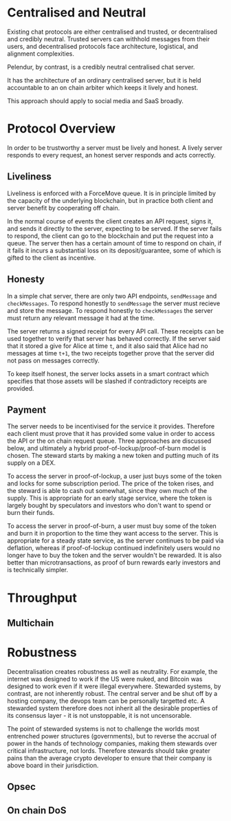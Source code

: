 # Centralised and Neutral

<!-- TODO: rewrite intro to introduce stewarded systems in general, and Pelendur as an example -->

Existing chat protocols are either centralised and trusted, or  decentralised and credibly neutral. Trusted servers can withhold messages from their users, and decentralised protocols face architecture, logistical, and alignment complexities.

Pelendur, by contrast, is a credibly neutral centralised chat server.

It has the architecture of an ordinary centralised server, but it is held accountable to an on chain arbiter which keeps it lively and honest.

This approach should apply to social media and SaaS broadly.

# Protocol Overview

In order to be trustworthy a server must be lively and honest. A lively server responds to every request, an honest server responds and acts correctly.

## Liveliness

Liveliness is enforced with a ForceMove queue. It is in principle limited by the capacity of the underlying blockchain, but in practice both client and server benefit by cooperating off chain.

In the normal course of events the client creates an API request, signs it, and sends it directly to the server, expecting to be served. If the server fails to respond, the client can go to the blockchain and put the request into a queue. The server then has a certain amount of time to respond on chain, if it fails it incurs a substantial loss on its deposit/guarantee, some of which is gifted to the client as incentive.

## Honesty

In a simple chat server, there are only two API endpoints, `sendMessage` and `checkMessages`. To respond honestly to `sendMessage` the server must recieve and store the message. To respond honestly to `checkMessages` the server must return any relevant message it had at the time.

The server returns a signed receipt for every API call. These receipts can be used together to verify that server has behaved correctly. If the server said that it stored a give for Alice at time `t`, and it also said that Alice had no messages at time `t+1`, the two receipts together prove that the server did not pass on messages correctly.

To keep itself honest, the server locks assets in a smart contract which specifies that those assets will be slashed if contradictory receipts are provided.

## Payment

The server needs to be incentivised for the service it provides. Therefore each client must prove that it has provided some value in order to access the API or the on chain request queue. Three approaches are discussed below, and ultimately a hybrid proof-of-lockup/proof-of-burn model is chosen. The steward starts by making a new token and putting much of its supply on a DEX. 

To access the server in proof-of-lockup, a user just buys some of the token and locks for some subscription period. The price of the token rises, and the steward is able to cash out somewhat, since they own much of the supply. This is appropriate for an early stage service, where the token is largely bought by speculators and investors who don't want to spend or burn their funds.

To access the server in proof-of-burn, a user must buy some of the token and burn it in proportion to the time they want access to the server. This is appropriate for a steady state service, as the server continues to be paid via deflation, whereas if proof-of-lockup continued indefinitely users would no longer have to buy the token and the server wouldn't be rewarded. It is also better than microtransactions, as proof of burn rewards early investors and is technically simpler.

# Throughput

## Multichain

# Robustness

Decentralisation creates robustness as well as neutrality. For example, the internet was designed to work if the US were nuked, and Bitcoin was designed to work even if it were illegal everywhere. Stewarded systems, by contrast, are not inherently robust. The central server and be shut off by a hosting company, the devops team can be personally targetted etc. A stewarded system therefore does not inherit all the desirable properties of its consensus layer - it is not unstoppable, it is not uncensorable.

The point of stewarded systems is not to challenge the worlds most entrenched power structures (governments), but to reverse the accrual of power in the hands of technology companies, making them stewards over critical infrastructure, not lords. Therefore stewards should take greater pains than the average crypto developer to ensure that their company is above board in their jurisdiction.

## Opsec

## On chain DoS